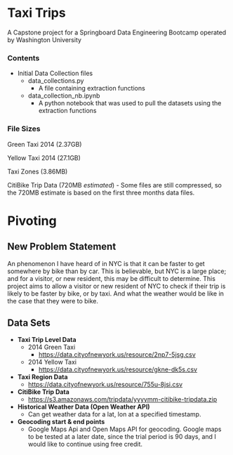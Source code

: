 # Taxi Trips

A Capstone project for a Springboard Data Engineering Bootcamp operated by Washington University 

### Contents

 - Initial Data Collection files
    - data_collections.py
        - A file containing extraction functions
    - data_collection_nb.ipynb
        - A python notebook that was used to pull the datasets using the extraction functions

    
### File Sizes

Green Taxi 2014 (2.37GB)

Yellow Taxi 2014 (27.1GB)

Taxi Zones (3.86MB)

CitiBike Trip Data (720MB *estimated*)
    - Some files are still compressed, so the 720MB estimate is based on the first three months data files.

# Pivoting

## New Problem Statement

An phenomenon I have heard of in NYC is that it can be faster to get somewhere by bike than by car. This is believable, but NYC is a large place; and for a visitor, or new resident, this may be difficult to determine. This project aims to allow a visitor or new resident of NYC to check if their trip is likely to be faster by bike, or by taxi. And what the weather would be like in the case that they were to bike.

## Data Sets

 - **Taxi Trip Level Data**
    - 2014 Green Taxi
        - https://data.cityofnewyork.us/resource/2np7-5jsg.csv
    - 2014 Yellow Taxi
        - https://data.cityofnewyork.us/resource/gkne-dk5s.csv
 - **Taxi Region Data**
    - https://data.cityofnewyork.us/resource/755u-8jsi.csv
 - **CitiBike Trip Data**
    - https://s3.amazonaws.com/tripdata/yyyymm-citibike-tripdata.zip
 - **Historical Weather Data (Open Weather API)**
    - Can get weather data for a lat, lon at a specified timestamp. 
 - **Geocoding start & end points**
    - Google Maps Api and Open Maps API for geocoding. Google maps to be tested at a later date, since the trial period is 90 days, and I would like to continue using free credit.
